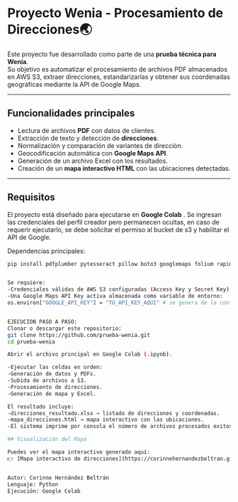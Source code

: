 # Proyecto Wenia - Procesamiento de Direcciones🌏

Este proyecto fue desarrollado como parte de una **prueba técnica para Wenia**.  
Su objetivo es automatizar el procesamiento de archivos PDF almacenados en AWS S3, extraer direcciones, estandarizarlas y
 obtener sus coordenadas geográficas mediante la API de Google Maps.

---

## Funcionalidades principales

- Lectura de archivos **PDF** con datos de clientes.  
- Extracción de texto y detección de **direcciones**.  
- Normalización y comparación de variantes de dirección.  
- Geocodificación automática con **Google Maps API**.  
- Generación de un archivo Excel con los resultados.  
- Creación de un **mapa interactivo HTML** con las ubicaciones detectadas.

---

## Requisitos

El proyecto está diseñado para ejecutarse en **Google Colab** .
Se ingresan las credenciales del perfil creador pero permanecen ocultas, en caso de requerir ejecutarlo, se debe solicitar 
el permiso al bucket de s3 y habilitar el API de Google.

Dependencias principales:
```bash
pip install pdfplumber pytesseract pillow boto3 googlemaps folium rapidfuzz openpyxl pandas faker reportlab


Se requiere:
-Credenciales válidas de AWS S3 configuradas (Access Key y Secret Key).
-Una Google Maps API Key activa almacenada como variable de entorno:
os.environ["GOOGLE_API_KEY"] = "TU_API_KEY_AQUI" # se genera de la configuracion de la api desde google


EJECUCION PASO A PASO:
Clonar o descargar este repositorio:
git clone https://github.com/prueba-wenia.git
cd prueba-wenia

Abrir el archivo principal en Google Colab (.ipynb).

-Ejecutar las celdas en orden:
-Generación de datos y PDFs.
-Subida de archivos a S3.
-Procesamiento de direcciones.
-Generación de mapa y Excel.

El resultado incluye:
-direcciones_resultado.xlsx → listado de direcciones y coordenadas.
-mapa_direcciones.html → mapa interactivo con las ubicaciones.
-El sistema imprime por consola el número de archivos procesados exitosamente y genera los archivos finales con los resultados de validación

## Visualización del Mapa

Puedes ver el mapa interactivo generado aquí:  
👉 [Mapa interactivo de direcciones](https://corinnehernandezbeltran.github.io/prueba-wenia/mapa_direcciones.html)


Autor: Corinne Hernández Beltrán
Lenguaje: Python
Ejecución: Google Colab
